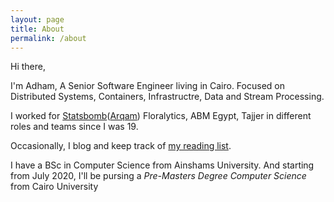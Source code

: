 ```yaml
---
layout: page
title: About
permalink: /about
---
```


Hi there,

I'm Adham,  A Senior Software Engineer living in Cairo. Focused on Distributed Systems, Containers, Infrastructre, Data and Stream Processing.

I worked for [Statsbomb](statsbomb.com)([Arqam](arqamfc.com/#team)) Floralytics, ABM Egypt, Tajjer in different roles and teams since I was 19.

Occasionally, I blog and keep track of [my reading list](https://github.com/adhaamehab/my-reading-list). 

I have a BSc in Computer Science from Ainshams University. And starting from July 2020, I'll be pursing a _Pre-Masters Degree Computer Science_ from Cairo University
